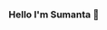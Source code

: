 ### Hello I'm Sumanta 👋

<!--
**sumantas98/sumantas98** is a ✨ _special_ ✨ repository because its `README.md` (this file) appears on your GitHub profile.

Here are some ideas to get you started:

- 🔭 I’m currently working on ...
- 🌱 I’m currently learning ...
- 👯 I’m looking to collaborate on ...
- 🤔 I’m looking for help with ...
- 💬 Ask me about RPA, Automations, Integrations, Data Science
- 📫 How to reach me: ...
- 😄 Pronouns: ...
- ⚡ Fun fact: ...

-->

